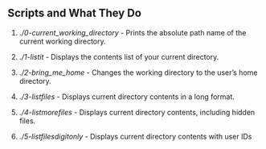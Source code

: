 ## **Scripts and What They Do**

1. *./0-current_working_directory* - Prints the absolute path name of the current working directory.

2. *./1-listit* - Displays the contents list of your current directory.

3. *./2-bring_me_home* - Changes the working directory to the user’s home directory.

4. *./3-listfiles* - Displays current directory contents in a long format.

5. *./4-listmorefiles* - Displays current directory contents, including hidden files.

6. *./5-listfilesdigitonly* - Displays current directory contents with user IDs

